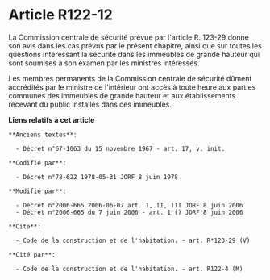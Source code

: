 # Article R122-12

La Commission centrale de sécurité prévue par l'article R. 123-29 donne son avis dans les cas prévus par le présent chapitre,
ainsi que sur toutes les questions intéressant la sécurité dans les immeubles de grande hauteur qui sont soumises à son
examen par les ministres intéressés. 

Les membres permanents de la Commission centrale de sécurité dûment accrédités par le ministre de l'intérieur ont accès à
toute heure aux parties communes des immeubles de grande hauteur et aux établissements recevant du public installés dans ces
immeubles.

**Liens relatifs à cet article**

	**Anciens textes**:

	  - Décret n°67-1063 du 15 novembre 1967 - art. 17, v. init.

	**Codifié par**:

	  - Décret n°78-622 1978-05-31 JORF 8 juin 1978

	**Modifié par**:

	  - Décret n°2006-665 2006-06-07 art. 1, II, III JORF 8 juin 2006
	  - Décret n°2006-665 du 7 juin 2006 - art. 1 () JORF 8 juin 2006

	**Cite**:

	  - Code de la construction et de l'habitation. - art. R*123-29 (V)

	**Cité par**:

	  - Code de la construction et de l'habitation. - art. R122-4 (M)
